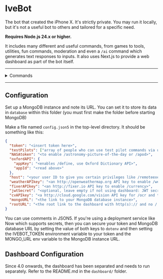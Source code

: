 # IveBot

The bot that created the iPhone X. It's strictly private. You may run it locally, but it's not a useful bot to others and tailored for a specific need.

**Requires Node.js 24.x or higher.**

It includes many different and useful commands, from games to tools, utilities, fun commands, moderation and even a `/ai` command which generates text responses to inputs. It also uses Next.js to provide a web dashboard as part of the bot itself.

<hr />
<details><summary>Commands</summary>

<br />

`/halp` and `/help` - The most innovative help.

**Games.**

- `/gunfight`
- `/random`
- `/randomword`
- `/choose`
- `/reverse`
- `/trivia`
- `/8ball`
- `/repeat`
- `/calculate`
- `/distort`

**Random searches.**

- `/urban`
- `/cat` and `/dog`
- `/robohash`
- `/zalgo` `/dezalgo`
- `/namemc`
- `/astronomy-picture-of-the-day` or `/apod`
- `/currency`
- `/xkcd`
- `/httpcat`
- `/google`

**Utilities.**

- `/request`
- `/token`
- `/weather`
- `/say` | `/type`
- `/editLastSay`
- `/reminderlist`
- `/remindme`
- `/leave`
- `/ocr`
- `/avatar`
- `/userinfo`
- `/serverinfo`
- `/creationtime`
- `/about`, `/ping`, `/uptime` and `/version`
- `/emojiImage`
- `/giverole` and `/takerole`
- `/notify`
- `/hastebin`
- `/suppressEmbed`

**Administrative commands.**

- `/ban`, `/unban`, `/kick`, `/mute` and `/unmute`
- `/addEmoji`, `/deleteEmoji` and `/editEmoji`
- `/deleteChannel` and `/editChannel`
- `/warn`, `/warnings`, `/clearwarns` and `/removewarn`
- `/changevoiceregion` and `/listvoiceregions`
- `/perms`
- `/purge`
- `/slowmode`

[Complete list of commands along with their descriptions available here.](https://github.com/retrixe/IveBot/blob/master/src/commands/help.ts#L6)

</details>
<hr />

## Configuration

Set up a MongoDB instance and note its URL. You can set it to store its data in `database` within this folder (you must first make the folder before starting MongoDB)

Make a file named `config.json5` in the top-level directory. It should be something like this:

```json
{
  "token": "<insert token here>",
  "testPilots": ["array of people who can use test pilot commands via user ID"],
  "NASAtoken": "<to enable /astronomy-picture-of-the-day or /apod>",
  "oxfordAPI": {
    "appKey": "<enables /define, use Oxford Dictionary API>",
    "appId": "<read above>"
  },
  "host": "<your user ID to give you certain privileges like /remoteexec>",
  "weatherAPIkey": "<an http://openweathermap.org API key to enable /weather>",
  "fixerAPIkey": "<an http://fixer.io API key to enable /currency>",
  "jwtSecret": "<optional, leave empty if not using dashboard: JWT secret from dashboard>",
  "cvAPIkey": "<a http://cloud.google.com/vision API key for /ocr and text recognition>",
  "mongoURL": "<the link to your MongoDB database instance>",
  "rootURL": "<the root link to the dashboard with http(s):// and no / at the end>"
}
```

You can use comments in JSON5. If you're using a deployment service like Now which supports secrets, then you can secure your token and MongoDB database URL by setting the value of both keys to `dotenv` and then setting the IVEBOT_TOKEN environment variable to your token and the MONGO_URL env variable to the MongoDB instance URL.

## Dashboard Configuration

Since 4.0 onwards, the dashboard has been separated and needs to run separately. Refer to the README.md in the `dashboard/` folder.
